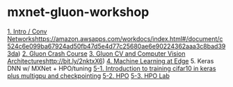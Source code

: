 # mxnet-gluon-workshop

[1. Intro / Conv Networks]([)https://amazon.awsapps.com/workdocs/index.html#/document/c524c6e099ba67924ad50fb47d5e4d77c25680ae6e90224362aaa3c8bad393da)
[2. Gluon Crash Course](https://github.com/thomelane/DeepLearningWithMXNetGluon/tree/6659688968247c4482a421a5e67cad71bc5bca0d)
[3. Gluon CV and Computer Vision Architectures]([)http://bit.ly/2nktxX6)
[4. Machine Learning at Edge](https://amazon.awsapps.com/workdocs/index.html#/document/f1d7f336df23dd153546cc371e03a95804da4cd94caceac44270a4778282b2a6)
5. Keras DNN w/ MXNet + HPO/tuning
[5-1. Introduction to training cifar10 in keras plus multigpu and checkpointing](https://github.com/cyrusmvahid/GluonBootcamp/tree/master/labs/Keras)
[5-2. HPO](https://amazon.awsapps.com/workdocs/index.html#/document/44da31fce3a83e62ecbe592e70ee31e5c56f686f7b056277c3ec36eddd79f539)
[5-3. HPO Lab](https://github.com/cyrusmvahid/GluonBootcamp/tree/master/labs/sagemaker_hyperparam)
